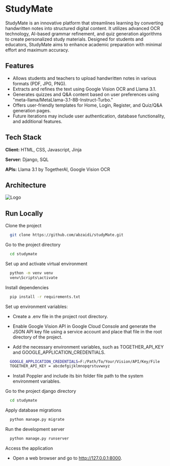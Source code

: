 
# StudyMate

StudyMate is an innovative platform that streamlines learning by converting handwritten notes into structured digital content. It utilizes advanced OCR
technology, AI-based grammar refinement, and quiz generation algorithms to create personalized study materials. Designed for students and educators,
StudyMate aims to enhance academic preparation with minimal effort and
maximum accuracy.




## Features
- Allows students and teachers to upload handwritten notes in various formats (PDF, JPG, PNG).
- Extracts and refines the text using Google Vision OCR and Llama 3.1.
- Generates quizzes and Q&A content based on user preferences using "meta-llama/MetaLlama-3.1-8B-Instruct-Turbo."
- Offers user-friendly templates for Home, Login, Register, and Quiz/Q&A generation pages.
- Future iterations may include user authentication, database functionality, and additional features.



## Tech Stack

**Client:** HTML, CSS, Javascript, Jinja

**Server:** Django, SQL

**APIs:** Llama 3.1 by TogetherAI, Google Vision OCR

## Architecture

![Logo](https://i.imgur.com/366E7jo.png)

## Run Locally

Clone the project

```bash
  git clone https://github.com/abzaidi/studyMate.git
```

Go to the project directory

```bash
  cd studymate
```

Set up and activate virtual environment

```bash
  python -m venv venv
  venv\Scripts\activate
```

Install dependencies

```bash
  pip install -r requirements.txt
```

Set up environment variables:

- Create a .env file in the project root directory.

- Enable Google Vision API in Google Cloud Console and generate the JSON API key file using a service account and place that file in the root directory of the project.

- Add the necessary environment variables, such as TOGETHER_API_KEY and GOOGLE_APPLICATION_CREDENTIALS.

```bash
  GOOGLE_APPLICATION_CREDENTIALS=F:/Path/To/Your/Vision/API/Key/File
  TOGETHER_API_KEY = abcdefgijklmnopqrstuvwxyz
```

- Install Poppler and include its bin folder file path to the system environment variables.

Go to the project django directory

```bash
  cd studymate
```
Apply database migrations

```bash
  python manage.py migrate
```

Run the development server

```bash
  python manage.py runserver
```

Access the application

- Open a web browser and go to http://127.0.0.1:8000.

